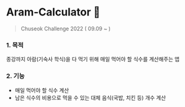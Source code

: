 # Aram-Calculator 📆
> Chuseok Challenge 2022 ( 09.09 ~ )
### 1. 목적
종강까지 아람(기숙사 학식)을 다 먹기 위해 매일 먹어야 할 식수를 계산해주는 앱
### 2. 기능
- 매일 먹어야 할 식수 계산
- 남은 식수의 비용으로 먹을 수 있는 대체 음식(국밥, 치킨 등) 개수 계산
